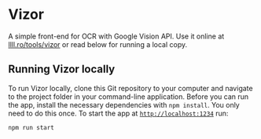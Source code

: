 # Vizor

A simple front-end for OCR with Google Vision API. Use it online at [llll.ro/tools/vizor](https://llll.ro/tools/vizor) or read below for running a local copy.

## Running Vizor locally

To run Vizor locally, clone this Git repository to your computer and navigate to the project folder in your command-line application. Before you can run the app, install the necessary dependencies with `npm install`. You only need to do this once. To start the app at [`http://localhost:1234`](http://localhost:1234) run:

```bash
npm run start
```
